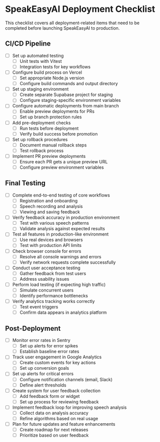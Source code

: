 
# SpeakEasyAI Deployment Checklist

This checklist covers all deployment-related items that need to be completed before launching SpeakEasyAI to production.

## CI/CD Pipeline

- [ ] Set up automated testing
  - [ ] Unit tests with Vitest
  - [ ] Integration tests for key workflows
- [ ] Configure build process on Vercel
  - [ ] Set appropriate Node.js version
  - [ ] Configure build commands and output directory
- [ ] Set up staging environment
  - [ ] Create separate Supabase project for staging
  - [ ] Configure staging-specific environment variables
- [ ] Configure automatic deployments from main branch
  - [ ] Enable preview deployments for PRs
  - [ ] Set up branch protection rules
- [ ] Add pre-deployment checks
  - [ ] Run tests before deployment
  - [ ] Verify build success before promotion
- [ ] Set up rollback procedures
  - [ ] Document manual rollback steps
  - [ ] Test rollback process
- [ ] Implement PR preview deployments
  - [ ] Ensure each PR gets a unique preview URL
  - [ ] Configure preview environment variables

## Final Testing

- [ ] Complete end-to-end testing of core workflows
  - [ ] Registration and onboarding
  - [ ] Speech recording and analysis
  - [ ] Viewing and saving feedback
- [ ] Verify feedback accuracy in production environment
  - [ ] Test with various speech patterns
  - [ ] Validate analysis against expected results
- [ ] Test all features in production-like environment
  - [ ] Use real devices and browsers
  - [ ] Test with production API limits
- [ ] Check browser console for errors
  - [ ] Resolve all console warnings and errors
  - [ ] Verify network requests complete successfully
- [ ] Conduct user acceptance testing
  - [ ] Gather feedback from test users
  - [ ] Address usability issues
- [ ] Perform load testing (if expecting high traffic)
  - [ ] Simulate concurrent users
  - [ ] Identify performance bottlenecks
- [ ] Verify analytics tracking works correctly
  - [ ] Test event triggers
  - [ ] Confirm data appears in analytics platform

## Post-Deployment

- [ ] Monitor error rates in Sentry
  - [ ] Set up alerts for error spikes
  - [ ] Establish baseline error rates
- [ ] Track user engagement in Google Analytics
  - [ ] Create custom events for key actions
  - [ ] Set up conversion goals
- [ ] Set up alerts for critical errors
  - [ ] Configure notification channels (email, Slack)
  - [ ] Define alert thresholds
- [ ] Create system for user feedback collection
  - [ ] Add feedback form or widget
  - [ ] Set up process for reviewing feedback
- [ ] Implement feedback loop for improving speech analysis
  - [ ] Collect data on analysis accuracy
  - [ ] Refine algorithms based on real usage
- [ ] Plan for future updates and feature enhancements
  - [ ] Create roadmap for next releases
  - [ ] Prioritize based on user feedback
